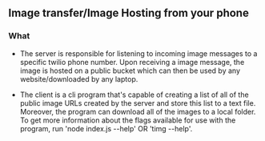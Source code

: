 ## Image transfer/Image Hosting from your phone

### What

- The server is responsible for listening to incoming image messages to a specific twilio phone number.
  Upon receiving a image message, the image is hosted on a public bucket which can then be used
  by any website/downloaded by any laptop.

- The client is a cli program that's capable of creating a list of all of the public image URLs created by the server and
  store this list to a text file. Moreover, the program can download all of the images to a local folder. To get more information
  about the flags available for use with the program, run 'node index.js --help' OR 'timg --help'.
